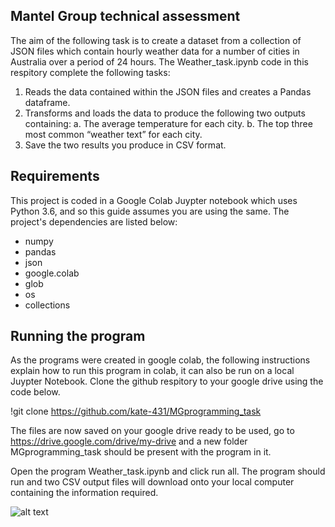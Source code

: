 ## Mantel Group technical assessment


The aim of the following task is to create a dataset from a collection of JSON files which contain hourly weather data for a number of cities in Australia over a period of 24 hours. The Weather_task.ipynb code in this respitory complete the following tasks:

1. Reads the data contained within the JSON files and creates a Pandas dataframe.
2. Transforms and loads the data to produce the following two outputs containing:
a. The average temperature for each city.
b. The top three most common “weather text” for each city.
3. Save the two results you produce in CSV format.

## Requirements

This project is coded in a Google Colab Juypter notebook which uses Python 3.6, and so this guide assumes you are using the same. The project's dependencies are listed below:
* numpy
* pandas
* json
* google.colab
* glob
* os
* collections

## Running the program

As the programs were created in google colab, the following instructions explain how to run this program in colab, it can also be run on a local Juypter Notebook.
Clone the github respitory to your google drive using the code below.

!git clone https://github.com/kate-431/MGprogramming_task

The files are now saved on your google drive ready to be used, go to https://drive.google.com/drive/my-drive and a new folder MGprogramming_task should be present with the program in it.

Open the program Weather_task.ipynb and click run all. The program should run and two CSV output files will download onto your local computer containing the information required.

![alt text](https://postlmg.cc/H8pYX53t)

